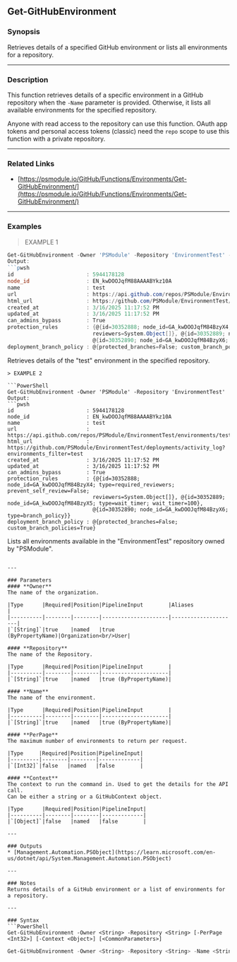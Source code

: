Get-GitHubEnvironment
---------------------

### Synopsis
Retrieves details of a specified GitHub environment or lists all environments for a repository.

---

### Description

This function retrieves details of a specific environment in a GitHub repository when the `-Name` parameter
is provided. Otherwise, it lists all available environments for the specified repository.

Anyone with read access to the repository can use this function.
OAuth app tokens and personal access tokens (classic) need the `repo` scope
to use this function with a private repository.

---

### Related Links
* [https://psmodule.io/GitHub/Functions/Environments/Get-GitHubEnvironment/](https://psmodule.io/GitHub/Functions/Environments/Get-GitHubEnvironment/)

---

### Examples
> EXAMPLE 1

```PowerShell
Get-GitHubEnvironment -Owner 'PSModule' -Repository 'EnvironmentTest' -Name 'test'
Output:
```pwsh
id                       : 5944178128
node_id                  : EN_kwDOOJqfM88AAAABYkz10A
name                     : test
url                      : https://api.github.com/repos/PSModule/EnvironmentTest/environments/test
html_url                 : https://github.com/PSModule/EnvironmentTest/deployments/activity_log?environments_filter=test
created_at               : 3/16/2025 11:17:52 PM
updated_at               : 3/16/2025 11:17:52 PM
can_admins_bypass        : True
protection_rules         : {@{id=30352888; node_id=GA_kwDOOJqfM84BzyX4; type=required_reviewers; prevent_self_review=False;
                           reviewers=System.Object[]}, @{id=30352889; node_id=GA_kwDOOJqfM84BzyX5; type=wait_timer; wait_timer=100},
                           @{id=30352890; node_id=GA_kwDOOJqfM84BzyX6; type=branch_policy}}
deployment_branch_policy : @{protected_branches=False; custom_branch_policies=True}
```

Retrieves details of the "test" environment in the specified repository.
```
> EXAMPLE 2

```PowerShell
Get-GitHubEnvironment -Owner 'PSModule' -Repository 'EnvironmentTest'
Output:
```pwsh
id                       : 5944178128
node_id                  : EN_kwDOOJqfM88AAAABYkz10A
name                     : test
url                      : https://api.github.com/repos/PSModule/EnvironmentTest/environments/test
html_url                 : https://github.com/PSModule/EnvironmentTest/deployments/activity_log?environments_filter=test
created_at               : 3/16/2025 11:17:52 PM
updated_at               : 3/16/2025 11:17:52 PM
can_admins_bypass        : True
protection_rules         : {@{id=30352888; node_id=GA_kwDOOJqfM84BzyX4; type=required_reviewers; prevent_self_review=False;
                           reviewers=System.Object[]}, @{id=30352889; node_id=GA_kwDOOJqfM84BzyX5; type=wait_timer; wait_timer=100},
                           @{id=30352890; node_id=GA_kwDOOJqfM84BzyX6; type=branch_policy}}
deployment_branch_policy : @{protected_branches=False; custom_branch_policies=True}
```

Lists all environments available in the "EnvironmentTest" repository owned by "PSModule".
```

---

### Parameters
#### **Owner**
The name of the organization.

|Type      |Required|Position|PipelineInput        |Aliases              |
|----------|--------|--------|---------------------|---------------------|
|`[String]`|true    |named   |true (ByPropertyName)|Organization<br/>User|

#### **Repository**
The name of the Repository.

|Type      |Required|Position|PipelineInput        |
|----------|--------|--------|---------------------|
|`[String]`|true    |named   |true (ByPropertyName)|

#### **Name**
The name of the environment.

|Type      |Required|Position|PipelineInput        |
|----------|--------|--------|---------------------|
|`[String]`|true    |named   |true (ByPropertyName)|

#### **PerPage**
The maximum number of environments to return per request.

|Type     |Required|Position|PipelineInput|
|---------|--------|--------|-------------|
|`[Int32]`|false   |named   |false        |

#### **Context**
The context to run the command in. Used to get the details for the API call.
Can be either a string or a GitHubContext object.

|Type      |Required|Position|PipelineInput|
|----------|--------|--------|-------------|
|`[Object]`|false   |named   |false        |

---

### Outputs
* [Management.Automation.PSObject](https://learn.microsoft.com/en-us/dotnet/api/System.Management.Automation.PSObject)

---

### Notes
Returns details of a GitHub environment or a list of environments for a repository.

---

### Syntax
```PowerShell
Get-GitHubEnvironment -Owner <String> -Repository <String> [-PerPage <Int32>] [-Context <Object>] [<CommonParameters>]
```
```PowerShell
Get-GitHubEnvironment -Owner <String> -Repository <String> -Name <String> [-Context <Object>] [<CommonParameters>]
```
